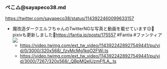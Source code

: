### ぺこ△@sayapeco38.md
https://twitter.com/sayapeco38/status/1143922460099633157
- 魔改造ダークエルフちゃんのTwitterNGな写真と動画を載せています😌🙏pixivも更新しました🙏https://fantia.jp/posts/175557  #Fantia #ファンティア
![](https://pbs.twimg.com/ext_tw_video_thumb/1143922428927549441/pu/img/xmXetx_ZYh0neAWL.jpg)
  - https://video.twimg.com/ext_tw_video/1143922428927549441/pu/vid/0/3000/320x568/_fzvMcMg1kqO2FWi.ts
  - https://video.twimg.com/ext_tw_video/1143922428927549441/pu/vid/3000/7267/320x568/_QBpMQelUzmFfLA_.ts
